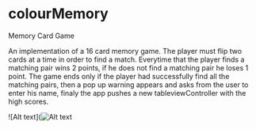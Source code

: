 # colourMemory
Memory Card Game

An implementation of a 16 card memory game. 
The player must flip two cards at a time in order to find a match. 
Everytime that the player finds a matching pair wins 2 points, if he does not find a matching pair he loses 1 point.
The game ends only if the player had successfully find all the matching pairs, then a pop up warning appears and asks from 
the user to enter his name, finaly the app pushes a new tableviewController with the high scores.

![Alt text](![Alt text](colourMemory/ColourMemoryGame.gif "Game Play")

